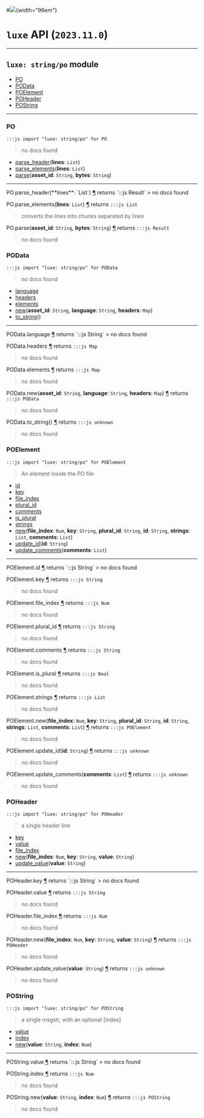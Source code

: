 #![](../../../../../../images/luxe-dark.svg){width="96em"}

# `luxe` API (`2023.11.0`)  


---

## `luxe: string/po` module

- [PO](#po)   
- [POData](#podata)   
- [POElement](#poelement)   
- [POHeader](#poheader)   
- [POString](#postring)   

---

### PO
`:::js import "luxe: string/po" for PO`
> no docs found

- [parse_header](#PO.parse_header)(**lines**: `List`)
- [parse_elements](#PO.parse_elements)(**lines**: `List`)
- [parse](#PO.parse+2)(**asset_id**: `String`, **bytes**: `String`)

<hr/>
<endpoint module="luxe: string/po" class="PO" signature="parse_header(lines : List)"></endpoint>
<signature id="PO.parse_header">PO.parse_header(**lines**: `List`)
<a class="headerlink" href="#PO.parse_header" title="Permanent link">¶</a></signature>
<span class='api_ret'>returns</span> `:::js Result`
> no docs found   

<endpoint module="luxe: string/po" class="PO" signature="parse_elements(lines : List)"></endpoint>
<signature id="PO.parse_elements">PO.parse_elements(**lines**: `List`)
<a class="headerlink" href="#PO.parse_elements" title="Permanent link">¶</a></signature>
<span class='api_ret'>returns</span> `:::js List`
> converts the lines into chunks separated by lines   

<endpoint module="luxe: string/po" class="PO" signature="parse(asset_id : String, bytes : String)"></endpoint>
<signature id="PO.parse+2">PO.parse(**asset_id**: `String`, **bytes**: `String`)
<a class="headerlink" href="#PO.parse+2" title="Permanent link">¶</a></signature>
<span class='api_ret'>returns</span> `:::js Result`
> no docs found   

### POData
`:::js import "luxe: string/po" for POData`
> no docs found

- [language](#POData.language)
- [headers](#POData.headers)
- [elements](#POData.elements)
- [new](#POData.new+3)(**asset_id**: `String`, **language**: `String`, **headers**: `Map`)
- [to_string](#POData.to_string)()

<hr/>
<endpoint module="luxe: string/po" class="POData" signature="language"></endpoint>
<signature id="POData.language">POData.language
<a class="headerlink" href="#POData.language" title="Permanent link">¶</a></signature>
<span class='api_ret'>returns</span> `:::js String`
> no docs found   

<endpoint module="luxe: string/po" class="POData" signature="headers"></endpoint>
<signature id="POData.headers">POData.headers
<a class="headerlink" href="#POData.headers" title="Permanent link">¶</a></signature>
<span class='api_ret'>returns</span> `:::js Map`
> no docs found   

<endpoint module="luxe: string/po" class="POData" signature="elements"></endpoint>
<signature id="POData.elements">POData.elements
<a class="headerlink" href="#POData.elements" title="Permanent link">¶</a></signature>
<span class='api_ret'>returns</span> `:::js Map`
> no docs found   

<endpoint module="luxe: string/po" class="POData" signature="new(asset_id : String, language : String, headers : Map)"></endpoint>
<signature id="POData.new+3">POData.new(**asset_id**: `String`, **language**: `String`, **headers**: `Map`)
<a class="headerlink" href="#POData.new+3" title="Permanent link">¶</a></signature>
<span class='api_ret'>returns</span> `:::js POData`
> no docs found   

<endpoint module="luxe: string/po" class="POData" signature="to_string()"></endpoint>
<signature id="POData.to_string">POData.to_string()
<a class="headerlink" href="#POData.to_string" title="Permanent link">¶</a></signature>
<span class='api_ret'>returns</span> `:::js unknown`
> no docs found   

### POElement
`:::js import "luxe: string/po" for POElement`
> An element inside the PO file

- [id](#POElement.id)
- [key](#POElement.key)
- [file_index](#POElement.file_index)
- [plural_id](#POElement.plural_id)
- [comments](#POElement.comments)
- [is_plural](#POElement.is_plural)
- [strings](#POElement.strings)
- [new](#POElement.new+6)(**file_index**: `Num`, **key**: `String`, **plural_id**: `String`, **id**: `String`, **strings**: `List`, **comments**: `List`)
- [update_id](#POElement.update_id)(**id**: `String`)
- [update_comments](#POElement.update_comments)(**comments**: `List`)

<hr/>
<endpoint module="luxe: string/po" class="POElement" signature="id"></endpoint>
<signature id="POElement.id">POElement.id
<a class="headerlink" href="#POElement.id" title="Permanent link">¶</a></signature>
<span class='api_ret'>returns</span> `:::js String`
> no docs found   

<endpoint module="luxe: string/po" class="POElement" signature="key"></endpoint>
<signature id="POElement.key">POElement.key
<a class="headerlink" href="#POElement.key" title="Permanent link">¶</a></signature>
<span class='api_ret'>returns</span> `:::js String`
> no docs found   

<endpoint module="luxe: string/po" class="POElement" signature="file_index"></endpoint>
<signature id="POElement.file_index">POElement.file_index
<a class="headerlink" href="#POElement.file_index" title="Permanent link">¶</a></signature>
<span class='api_ret'>returns</span> `:::js Num`
> no docs found   

<endpoint module="luxe: string/po" class="POElement" signature="plural_id"></endpoint>
<signature id="POElement.plural_id">POElement.plural_id
<a class="headerlink" href="#POElement.plural_id" title="Permanent link">¶</a></signature>
<span class='api_ret'>returns</span> `:::js String`
> no docs found   

<endpoint module="luxe: string/po" class="POElement" signature="comments"></endpoint>
<signature id="POElement.comments">POElement.comments
<a class="headerlink" href="#POElement.comments" title="Permanent link">¶</a></signature>
<span class='api_ret'>returns</span> `:::js String`
> no docs found   

<endpoint module="luxe: string/po" class="POElement" signature="is_plural"></endpoint>
<signature id="POElement.is_plural">POElement.is_plural
<a class="headerlink" href="#POElement.is_plural" title="Permanent link">¶</a></signature>
<span class='api_ret'>returns</span> `:::js Bool`
> no docs found   

<endpoint module="luxe: string/po" class="POElement" signature="strings"></endpoint>
<signature id="POElement.strings">POElement.strings
<a class="headerlink" href="#POElement.strings" title="Permanent link">¶</a></signature>
<span class='api_ret'>returns</span> `:::js List`
> no docs found   

<endpoint module="luxe: string/po" class="POElement" signature="new(file_index : Num, key : String, plural_id : String, id : String, strings : List, comments : List)"></endpoint>
<signature id="POElement.new+6">POElement.new(**file_index**: `Num`, **key**: `String`, **plural_id**: `String`, **id**: `String`, **strings**: `List`, **comments**: `List`)
<a class="headerlink" href="#POElement.new+6" title="Permanent link">¶</a></signature>
<span class='api_ret'>returns</span> `:::js POElement`
> no docs found   

<endpoint module="luxe: string/po" class="POElement" signature="update_id(id : String)"></endpoint>
<signature id="POElement.update_id">POElement.update_id(**id**: `String`)
<a class="headerlink" href="#POElement.update_id" title="Permanent link">¶</a></signature>
<span class='api_ret'>returns</span> `:::js unknown`
> no docs found   

<endpoint module="luxe: string/po" class="POElement" signature="update_comments(comments : List)"></endpoint>
<signature id="POElement.update_comments">POElement.update_comments(**comments**: `List`)
<a class="headerlink" href="#POElement.update_comments" title="Permanent link">¶</a></signature>
<span class='api_ret'>returns</span> `:::js unknown`
> no docs found   

### POHeader
`:::js import "luxe: string/po" for POHeader`
> a single header line

- [key](#POHeader.key)
- [value](#POHeader.value)
- [file_index](#POHeader.file_index)
- [new](#POHeader.new+3)(**file_index**: `Num`, **key**: `String`, **value**: `String`)
- [update_value](#POHeader.update_value)(**value**: `String`)

<hr/>
<endpoint module="luxe: string/po" class="POHeader" signature="key"></endpoint>
<signature id="POHeader.key">POHeader.key
<a class="headerlink" href="#POHeader.key" title="Permanent link">¶</a></signature>
<span class='api_ret'>returns</span> `:::js String`
> no docs found   

<endpoint module="luxe: string/po" class="POHeader" signature="value"></endpoint>
<signature id="POHeader.value">POHeader.value
<a class="headerlink" href="#POHeader.value" title="Permanent link">¶</a></signature>
<span class='api_ret'>returns</span> `:::js String`
> no docs found   

<endpoint module="luxe: string/po" class="POHeader" signature="file_index"></endpoint>
<signature id="POHeader.file_index">POHeader.file_index
<a class="headerlink" href="#POHeader.file_index" title="Permanent link">¶</a></signature>
<span class='api_ret'>returns</span> `:::js Num`
> no docs found   

<endpoint module="luxe: string/po" class="POHeader" signature="new(file_index : Num, key : String, value : String)"></endpoint>
<signature id="POHeader.new+3">POHeader.new(**file_index**: `Num`, **key**: `String`, **value**: `String`)
<a class="headerlink" href="#POHeader.new+3" title="Permanent link">¶</a></signature>
<span class='api_ret'>returns</span> `:::js POHeader`
> no docs found   

<endpoint module="luxe: string/po" class="POHeader" signature="update_value(value : String)"></endpoint>
<signature id="POHeader.update_value">POHeader.update_value(**value**: `String`)
<a class="headerlink" href="#POHeader.update_value" title="Permanent link">¶</a></signature>
<span class='api_ret'>returns</span> `:::js unknown`
> no docs found   

### POString
`:::js import "luxe: string/po" for POString`
> a single msgstr, with an optional [index]

- [value](#POString.value)
- [index](#POString.index)
- [new](#POString.new+2)(**value**: `String`, **index**: `Num`)

<hr/>
<endpoint module="luxe: string/po" class="POString" signature="value"></endpoint>
<signature id="POString.value">POString.value
<a class="headerlink" href="#POString.value" title="Permanent link">¶</a></signature>
<span class='api_ret'>returns</span> `:::js String`
> no docs found   

<endpoint module="luxe: string/po" class="POString" signature="index"></endpoint>
<signature id="POString.index">POString.index
<a class="headerlink" href="#POString.index" title="Permanent link">¶</a></signature>
<span class='api_ret'>returns</span> `:::js Num`
> no docs found   

<endpoint module="luxe: string/po" class="POString" signature="new(value : String, index : Num)"></endpoint>
<signature id="POString.new+2">POString.new(**value**: `String`, **index**: `Num`)
<a class="headerlink" href="#POString.new+2" title="Permanent link">¶</a></signature>
<span class='api_ret'>returns</span> `:::js POString`
> no docs found   


